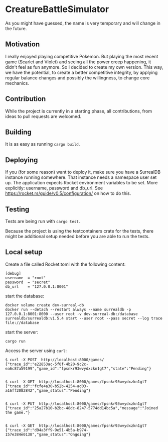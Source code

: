 # CreatureBattleSimulator
As you might have guessed, the name is very temporary and will change in the future.

## Motivation
I really enjoyed playing competitive Pokemon.
But playing the most recent game (Scarlet and Violet) and seeing all the power creep happening, it didn't feel as fun anymore.
So I decided to create my own version.
This way, we have the potential, to create a better competitive integrity, by applying regular balance changes and possibly the willingness, to change core mechanics.

## Contribution
While the project is currently in a starting phase, all contributions, from ideas to pull requests are welcomed.

## Building
It is as easy as running `cargo build`.

## Deploying

If you (for some reason) want to deploy it, make sure you have a SurrealDB instance running somewhere.
That instance needs a namespace user set up.
The application expects Rocket environment variables to be set.
More explicitly: username, password and db_url.
See https://rocket.rs/guide/v0.5/configuration/ on how to do this.

## Testing
Tests are being run with `cargo test`.

Because the project is using the testcontainers crate for the tests, there might be additional setup needed before you are able to run the tests.


## Local setup

Create a file called Rocket.toml with the following content:

```
[debug]
username  = "root"
password  = "secret"
db_url    = "127.0.0.1:8001"
```

start the database:

```
docker volume create dev-surreal-db
docker run --detach --restart always --name surrealdb -p 127.0.0.1:8001:8000 --user root -v dev-surreal-db:/database surrealdb/surrealdb:v1.5.4 start --user root --pass secret --log trace file://database
```

start the server:

```
cargo run
```

Access the server using `curl`:

```
$ curl -X POST  http://localhost:8000/games/
{"trace_id":"e22853ac-5f0f-4b20-9c2c-ea6c87a59199","game_id":"fpsnkr93wvydxzkn1gt7","state":"Pending"}


$ curl -X GET  http://localhost:8000/games/fpsnkr93wvydxzkn1gt7
{"trace_id":"fcfe4a30-b52b-4254-ad03-a16ff2082842","game_status":"Pending"}


$ curl -X PUT  http://localhost:8000/games/fpsnkr93wvydxzkn1gt7
{"trace_id":"25a27b10-b2bc-48dc-8247-5774dd14bc5a","message":"Joined the game."}


$ curl -X GET  http://localhost:8000/games/fpsnkr93wvydxzkn1gt7
{"trace_id":"d94a3ff9-9e51-4b5a-b974-157e384e0138","game_status":"Ongoing"}
```
